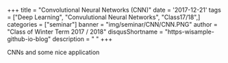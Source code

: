 +++
title = "Convolutional Neural Networks (CNN)"
date = '2017-12-21'
tags = ["Deep Learning", "Convulutional Neural Networks", "Class17/18",]
categories = ["seminar"]
banner = "img/seminar/CNN/CNN.PNG"
author = "Class of Winter Term 2017 / 2018"
disqusShortname = "https-wisample-github-io-blog"
description = "  "
+++

CNNs and some nice application
